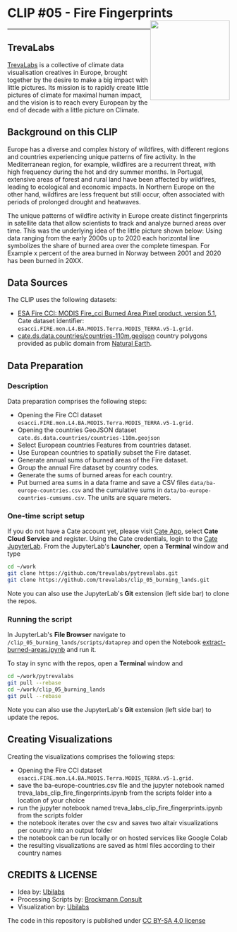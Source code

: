 # CLIP #05 - Fire Fingerprints <img style="float: right;" src="https://raw.githubusercontent.com/trevalabs/.github/main/logos/trevelabs_logo.png" width="180">
<hr>

## TrevaLabs
 
[TrevaLabs](https://www.TrevaLabs.com) is a collective of climate data visualisation creatives in Europe, brought together by the desire to make a big impact with little pictures. Its mission is to rapidly create little pictures of climate for maximal human impact, and the vision is to reach every European by the end of decade with a little picture on Climate.

## Background on this CLIP
Europe has a diverse and complex history of wildfires, with different regions and countries experiencing unique patterns of fire activity. In the Mediterranean region, for example, wildfires are a recurrent threat, with high frequency during the hot and dry summer months. In Portugal, extensive areas of forest and rural land have been affected by wildfires, leading to ecological and economic impacts. In Northern Europe on the other hand, wildfires are less frequent but still occur, often associated with periods of prolonged drought and heatwaves. 

The unique patterns of wildfire activity in Europe create distinct fingerprints in satellite data that allow scientists to track and analyze burned areas over time. This was the underlying idea of the little picture shown below: Using data ranging from the early 2000s up to 2020 each horizontal line symbolizes  the share of burned area over the complete timespan. For Example x percent of the area burned in Norway between 2001 and 2020 has been burned in 20XX.

## Data Sources

The CLIP uses the following datasets:

- [ESA Fire CCI: MODIS Fire_cci Burned Area Pixel product, version 5.1](https://catalogue.ceda.ac.uk/uuid/58f00d8814064b79a0c49662ad3af537), 
  Cate dataset identifier: `esacci.FIRE.mon.L4.BA.MODIS.Terra.MODIS_TERRA.v5-1.grid`.
- [cate.ds.data.countries/countries-110m.geojson](https://github.com/CCI-Tools/cate/blob/master/cate/ds/data/countries/countries-110m.geojson) 
  country polygons provided as public domain from [Natural Earth](https://www.naturalearthdata.com/).

## Data Preparation

### Description

Data preparation comprises the following steps:

* Opening the Fire CCI dataset `esacci.FIRE.mon.L4.BA.MODIS.Terra.MODIS_TERRA.v5-1.grid`.
* Opening the countries GeoJSON dataset `cate.ds.data.countries/countries-110m.geojson` 
* Select European countries Features from countries dataset.
* Use European countries to spatially subset the Fire dataset.
* Generate annual sums of burned areas of the Fire dataset.
* Group the annual Fire dataset by country codes.
* Generate the sums of burned areas for each country.
* Put burned area sums in a data frame and save a CSV files 
  `data/ba-europe-countries.csv` and the cumulative sums in 
  `data/ba-europe-countries-cumsums.csv`. The units are square meters.

### One-time script setup

If you do not have a Cate account yet, please visit [Cate App](https://cate.climate.esa.int/), select **Cate Cloud Service** and register. 
Using the Cate credentials, login to the [Cate JupyterLab](https://cate-lab.brockmann-consult.de/). 
From the JupyterLab's **Launcher**, open a **Terminal** window and type

```bash
cd ~/work
git clone https://github.com/trevalabs/pytrevalabs.git
git clone https://github.com/trevalabs/clip_05_burning_lands.git
```

Note you can also use the JupyterLab's **Git** extension (left side bar) to clone the repos.

### Running the script

In JupyterLab's **File Browser** navigate to `/clip_05_burning_lands/scripts/dataprep` and open
the Notebook [extract-burned-areas.ipynb](scripts/dataprep/extract-burned-areas.ipynb) and run it.

To stay in sync with the repos, open a **Terminal** window and

```bash
cd ~/work/pytrevalabs
git pull --rebase
cd ~/work/clip_05_burning_lands
git pull --rebase
```

Note you can also use the JupyterLab's **Git** extension (left side bar) to update the repos.

## Creating Visualizations

Creating the visualizations comprises the following steps:

* Opening the Fire CCI dataset `esacci.FIRE.mon.L4.BA.MODIS.Terra.MODIS_TERRA.v5-1.grid`.
* save the ba-europe-countries.csv file and the jupyter notebook named treva_labs_clip_fire_fingerprints.ipynb from the scripts folder into a location of your choice
* run the jupyter notebook named treva_labs_clip_fire_fingerprints.ipynb from the scripts folder
* the notebook iterates over the csv and saves two altair visualizations per country into an output folder
* the notebook can be run locally or on hosted services like Google Colab
* the resulting visualizations are saved as html files according to their country names

## CREDITS & LICENSE
- Idea by: [Ubilabs](https://www.ubilabs.com/)
- Processing Scripts by: [Brockmann Consult](https://climate.esa.int/)
- Visualization by: [Ubilabs](https://www.ubilabs.com/)

The code in this repository is published under [CC BY-SA 4.0 license](https://creativecommons.org/licenses/by-sa/4.0/)
